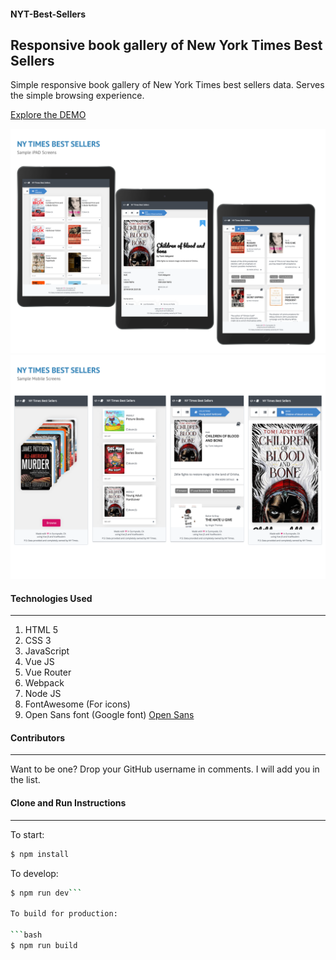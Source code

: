 #### NYT-Best-Sellers
## Responsive book gallery of New York Times Best Sellers
Simple responsive book gallery of New York Times best sellers data. Serves the simple browsing experience.

[Explore the DEMO]()

![iPad Screenshot](/assets/iPad_Screens.png)
![Mobile Screenshot](/assets/Mobile_Screens.png)

#### Technologies Used
---
1. HTML 5
2. CSS 3
3. JavaScript
4. Vue JS
5. Vue Router
6. Webpack
7. Node JS
8. FontAwesome (For icons)
9. Open Sans font (Google font) [Open Sans](https://fonts.google.com/specimen/Open+Sans?selection.family=Open+Sans)

#### Contributors
---
Want to be one? Drop your GitHub username in comments. I will add you in the list.

#### Clone and Run Instructions
---
To start:

```bash
$ npm install
```

To develop:

```bash
$ npm run dev```

To build for production:

```bash
$ npm run build
```